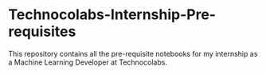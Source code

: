 # Technocolabs-Internship-Pre-requisites
This repository contains all the pre-requisite notebooks for my internship as a Machine Learning Developer at Technocolabs.
